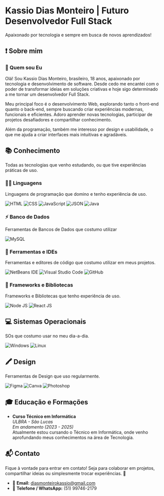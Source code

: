 # Kassio Dias Monteiro | Futuro Desenvolvedor Full Stack
Apaixonado por tecnologia e sempre em busca de novos aprendizados!

## ❗ Sobre mim


### 👤 Quem sou Eu

Olá! Sou Kassio Dias Monteiro, brasileiro, 18 anos, apaixonado por tecnologia e desenvolvimento de software. Desde cedo me encantei com o poder de transformar ideias em soluções criativas e hoje sigo determinado a me tornar um desenvolvedor Full Stack.

Meu principal foco é o desenvolvimento Web, explorando tanto o front-end quanto o back-end, sempre buscando criar experiências modernas, funcionais e eficientes.
Adoro aprender novas tecnologias, participar de projetos desafiadores e compartilhar conhecimento.

Além da programação, também me interesso por design e usabilidade, o que me ajuda a criar interfaces mais intuitivas e agradáveis.

## 📚 Conhecimento

Todas as tecnologias que venho estudando, ou que tive experiências práticas de uso.

### 👩‍💻  Linguagens

Linguagens de programação que domino e tenho experiência de uso.

![HTML](https://img.shields.io/badge/HTML5-E34F26?style=for-the-badge&logo=html5&logoColor=white) ![CSS](https://img.shields.io/badge/CSS3-1572B6?style=for-the-badge&logo=css3&logoColor=white) ![JavaScript](https://img.shields.io/badge/javascript-%23323330.svg?style=for-the-badge&logo=javascript&logoColor=%23F7DF1E) ![JSON](https://img.shields.io/badge/json-5E5C5C?style=for-the-badge&logo=json&logoColor=white) ![Java](https://img.shields.io/badge/java-%23ED8B00.svg?style=for-the-badge&logo=openjdk&logoColor=white)

### ⚡ Banco de Dados

Ferramentas de Bancos de Dados que costumo utilizar

![MySQL](https://img.shields.io/badge/mysql-4479A1.svg?style=for-the-badge&logo=mysql&logoColor=white)

### 🔧 Ferramentas e IDEs

Ferramentas e editores de código que costumo utilizar em meus projetos.

![NetBeans IDE](https://img.shields.io/badge/NetBeansIDE-1B6AC6.svg?style=for-the-badge&logo=apache-netbeans-ide&logoColor=white) ![Visual Studio Code](https://img.shields.io/badge/Visual%20Studio%20Code-0078d7.svg?style=for-the-badge&logo=visual-studio-code&logoColor=white) ![GitHub](https://img.shields.io/badge/github-%23121011.svg?style=for-the-badge&logo=github&logoColor=white) 

### 🚀 Frameworks e Bibliotecas

Frameworks e Bibliotecas que tenho experiência de uso.

![Node JS](https://img.shields.io/badge/Node%20js-339933?style=for-the-badge&logo=nodedotjs&logoColor=white)
![React JS](https://img.shields.io/badge/react-%2320232a.svg?style=for-the-badge&logo=react&logoColor=%2361DAFB) 

## 💻 Sistemas Operacionais
SOs que costumo usar no meu dia-a-dia.

![Windows](https://img.shields.io/badge/Windows-0078D6?style=for-the-badge&logo=windows&logoColor=white)
![Linux](https://img.shields.io/badge/Linux-FCC624?style=for-the-badge&logo=linux&logoColor=black)

## 🖍 Design

Ferramentas de Design que uso regularmente.

![Figma](https://img.shields.io/badge/figma-%23F24E1E.svg?style=for-the-badge&logo=figma&logoColor=white) ![Canva](https://img.shields.io/badge/Canva-%2300C4CC.svg?&style=for-the-badge&logo=Canva&logoColor=white
	) ![Photoshop](https://img.shields.io/badge/Adobe%20Photoshop-31A8FF?style=for-the-badge&logo=Adobe%20Photoshop&logoColor=black) 

## 🎓 Educação e Formações

- **Curso Técnico em Informática**  
  *ULBRA - São Lucas*  
  *Em andamento (2023 - 2025)*  
  Atualmente estou cursando o Técnico em Informática, onde venho aprofundando meus conhecimentos na área de Tecnologia.

## 📬 Contato

Fique à vontade para entrar em contato! Seja para colaborar em projetos, compartilhar ideias ou simplesmente trocar experiências. 🚀

- 📧 **Email:** diasmonteirokassio@gmail.com  
- 📱 **Telefone / WhatsApp:** (51) 99746-2179

